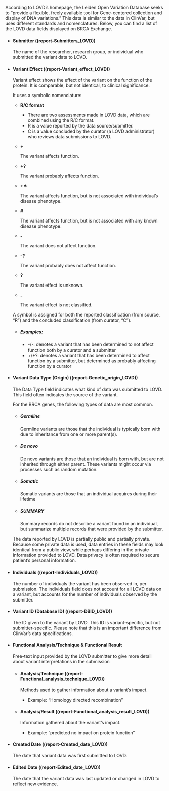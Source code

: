 According to LOVD’s homepage, the Leiden Open Variation Database seeks to “provide a flexible, freely available tool for Gene-centered collection and display of DNA variations.” This data is similar to the data in ClinVar, but uses different standards and nomenclatures. Below, you can find a list of the LOVD data fields displayed on BRCA Exchange.

* #### Submitter ((report-Submitters_LOVD))
	The name of the researcher, research group, or individual who submitted the variant data to LOVD.

* #### Variant Effect ((report-Variant_effect_LOVD))
	Variant effect shows the effect of the variant on the function of the protein. It is comparable, but not identical, to clinical significance.

	It uses a symbolic nomenclature:
	* **R/C format**
		* There are two assessments made in LOVD data, which are combined using the R/C format.
		* R is a value reported by the data source/submitter.
		* C is a value concluded by the curator (a LOVD administrator) who reviews data submissions to LOVD.
	* **\+**

	    The variant affects function.
	* **\+?**

	    The variant probably affects function.
	* **\+∗**

	    The variant affects function, but is not associated with individual’s disease phenotype.
	* **\#**

	    The variant affects function, but is not associated with any known disease phenotype.
	* **\-**

	    The variant does not affect function.
	* **\-?**

	    The variant probably does not affect function.
	* **?**

	    The variant effect is unknown.
	* **\.**

	    The variant effect is not classified.

    A symbol is assigned for both the reported classification (from source, “R”) and the concluded classification (from curator, “C”).

    * ##### Examples:
        * \-/\-: denotes a variant that has been determined to not affect function both by a curator and a submitter
        * \+/\+?: denotes a variant that has been determined to affect function by a submitter, but determined as probably affecting function by a curator

* #### Variant Data Type (Origin) ((report-Genetic_origin_LOVD))
	The Data Type field indicates what kind of data was submitted to LOVD.  This field often indicates the source of the variant.

	For the BRCA genes, the following types of data are most common.

	* ##### Germline
		Germline variants are those that the individual is typically born with due to inheritance from one or more parent(s).
	* ##### De novo
		De novo variants are those that an individual is born with, but are not inherited through either parent. These variants might occur via processes such as random mutation.
	* ##### Somatic
		Somatic variants are those that an individual acquires during their lifetime
	* ##### SUMMARY
		Summary records do not describe a variant found in an individual, but summarize multiple records that were provided by the submitter.

	The data reported by LOVD is partially  public and partially private. Because some private data is used, data entries in these fields may look identical from a public view, while perhaps differing in the private information provided to LOVD. Data privacy is often required to secure patient’s personal information.

* #### Individuals ((report-Individuals_LOVD))
	The number of individuals the variant has been observed in, per submission. The individuals field does not account for all LOVD data on a variant, but accounts for the number of individuals observed by the submitter.

* #### Variant ID (Database ID) ((report-DBID_LOVD))
	The ID given to the variant by LOVD. This ID is variant-specific, but not submitter-specific. Please note that this is an important difference from ClinVar’s data specifications.

* #### Functional Analysis/Technique  & Functional Result
	Free-text input provided by the LOVD submitter to give more detail about variant interpretations in the submission

	* #### Analysis/Technique ((report-Functional_analysis_technique_LOVD))
		Methods used to gather information about a variant’s impact.
		* Example: “Homology directed recombination”

	* #### Analysis/Result ((report-Functional_analysis_result_LOVD))
		Information gathered about the variant’s impact.
		* Example: “predicted no impact on protein function”

* #### Created Date ((report-Created_date_LOVD))
	The date that variant data was first submitted to LOVD.

* #### Edited Date ((report-Edited_date_LOVD))
	The date that the variant data was last updated or changed in LOVD to reflect new evidence.
